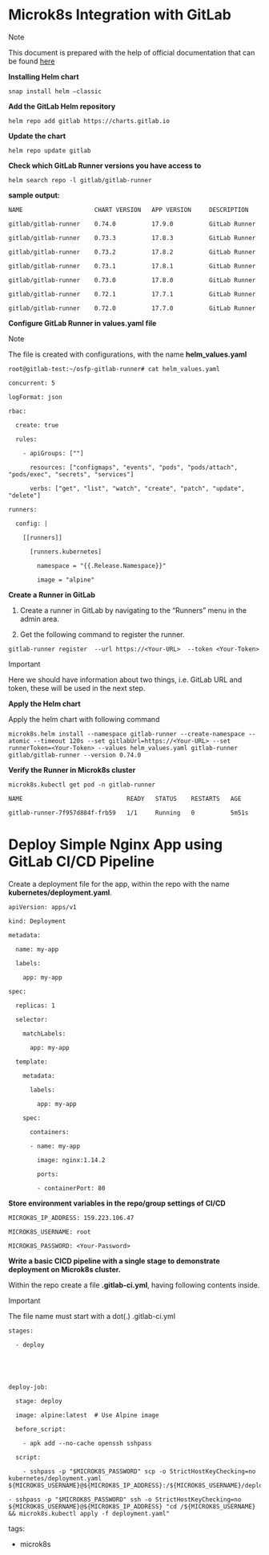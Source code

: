 # Microk8s Integration with GitLab 


> [!NOTE]
> This document is prepared with the help of official documentation that can be found [here](https://docs.gitlab.com/runner/install/kubernetes/) 


**Installing Helm chart**

`snap install helm –classic`


**Add the GitLab Helm repository** 

`helm repo add gitlab https://charts.gitlab.io`


**Update the chart**

`helm repo update gitlab`


**Check which GitLab Runner versions you have access to**

`helm search repo -l gitlab/gitlab-runner` 

 

**sample output:**

```
NAME                    CHART VERSION   APP VERSION     DESCRIPTION 

gitlab/gitlab-runner    0.74.0          17.9.0          GitLab Runner 

gitlab/gitlab-runner    0.73.3          17.8.3          GitLab Runner 

gitlab/gitlab-runner    0.73.2          17.8.2          GitLab Runner 

gitlab/gitlab-runner    0.73.1          17.8.1          GitLab Runner 

gitlab/gitlab-runner    0.73.0          17.8.0          GitLab Runner 

gitlab/gitlab-runner    0.72.1          17.7.1          GitLab Runner 

gitlab/gitlab-runner    0.72.0          17.7.0          GitLab Runner 
```

 

**Configure GitLab Runner in values.yaml file**

> [!NOTE]
> The file is created with configurations, with the name **helm_values.yaml**  

  

`root@gitlab-test:~/osfp-gitlab-runner# cat helm_values.yaml`

```
concurrent: 5 

logFormat: json 

rbac: 

  create: true 

  rules: 

    - apiGroups: [""] 

      resources: ["configmaps", "events", "pods", "pods/attach", "pods/exec", "secrets", "services"] 

      verbs: ["get", "list", "watch", "create", "patch", "update", "delete"] 

runners: 

  config: | 

    [[runners]] 

      [runners.kubernetes] 

        namespace = "{{.Release.Namespace}}" 

        image = "alpine" 
```
 

**Create a Runner in GitLab**

1. Create a runner in GitLab by navigating to the “Runners” menu in the admin area. 

2. Get the following command to register the runner.  

`gitlab-runner register  --url https://<Your-URL>  --token <Your-Token>`

> [!IMPORTANT]
> Here we should have information about two things, i.e. GitLab URL and token, these will be used in the next step. 

 

**Apply the Helm chart**

Apply the helm chart with following command  

 
```
microk8s.helm install --namespace gitlab-runner --create-namespace --atomic --timeout 120s --set gitlabUrl=https://<Your-URL> --set runnerToken=<Your-Token> --values helm_values.yaml gitlab-runner gitlab/gitlab-runner --version 0.74.0 
```
 

**Verify the Runner in Microk8s cluster**

`microk8s.kubectl get pod -n gitlab-runner`

```
NAME                             READY   STATUS    RESTARTS   AGE 

gitlab-runner-7f957d884f-frb59   1/1     Running   0          5m51s
```


# Deploy Simple Nginx App using GitLab CI/CD Pipeline  


Create a deployment file for the app, within the repo with the name **kubernetes/deployment.yaml**.  

 

 
```
apiVersion: apps/v1 

kind: Deployment 

metadata: 

  name: my-app 

  labels: 

    app: my-app 

spec: 

  replicas: 1 

  selector: 

    matchLabels: 

      app: my-app 

  template: 

    metadata: 

      labels: 

        app: my-app 

    spec: 

      containers: 

      - name: my-app 

        image: nginx:1.14.2 

        ports: 

        - containerPort: 80 
```
 

 


**Store environment variables in the repo/group settings of CI/CD**

```
MICROK8S_IP_ADDRESS: 159.223.106.47 

MICROK8S_USERNAME: root 

MICROK8S_PASSWORD: <Your-Password> 
```


**Write a basic CICD pipeline with a single stage to demonstrate deployment on Microk8s cluster.**

Within the repo create a file **.gitlab-ci.yml**, having following contents inside.  

> [!IMPORTANT]
> The file name must start with a dot(.)
> .gitlab-ci.yml

 
```
stages: 

  - deploy 

 

 

deploy-job: 

  stage: deploy 

  image: alpine:latest  # Use Alpine image 

  before_script: 

    - apk add --no-cache openssh sshpass 

  script: 

    - sshpass -p "$MICROK8S_PASSWORD" scp -o StrictHostKeyChecking=no kubernetes/deployment.yaml ${MICROK8S_USERNAME}@${MICROK8S_IP_ADDRESS}:/${MICROK8S_USERNAME}/deployment.yaml
```

    - sshpass -p "$MICROK8S_PASSWORD" ssh -o StrictHostKeyChecking=no ${MICROK8S_USERNAME}@${MICROK8S_IP_ADDRESS} "cd /${MICROK8S_USERNAME} && microk8s.kubectl apply -f deployment.yaml" 

  tags: 

  - microk8s 
